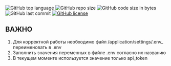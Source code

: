 ![GitHub top language](https://img.shields.io/github/languages/top/alfa-netology/advanced-py-hw-08-diplom)
![GitHub repo size](https://img.shields.io/github/repo-size/alfa-netology/advanced-py-hw-08-diplom)
![GitHub code size in bytes](https://img.shields.io/github/languages/code-size/alfa-netology/advanced-py-hw-08-diplom)
![GitHub last commit](https://img.shields.io/github/last-commit/alfa-netology/advanced-py-hw-08-diplom)
[![GitHub license](https://img.shields.io/github/license/Naereen/StrapDown.js.svg)](https://github.com/Naereen/StrapDown.js/blob/master/LICENSE)


## ВАЖНО
1. Для корректной работы необходимо файл /application/settings/.env_ переименовать в .env
2. Заполнить значения переменных в файле .env согласно их названию
3. В текущем моменте используется значение только api_token
